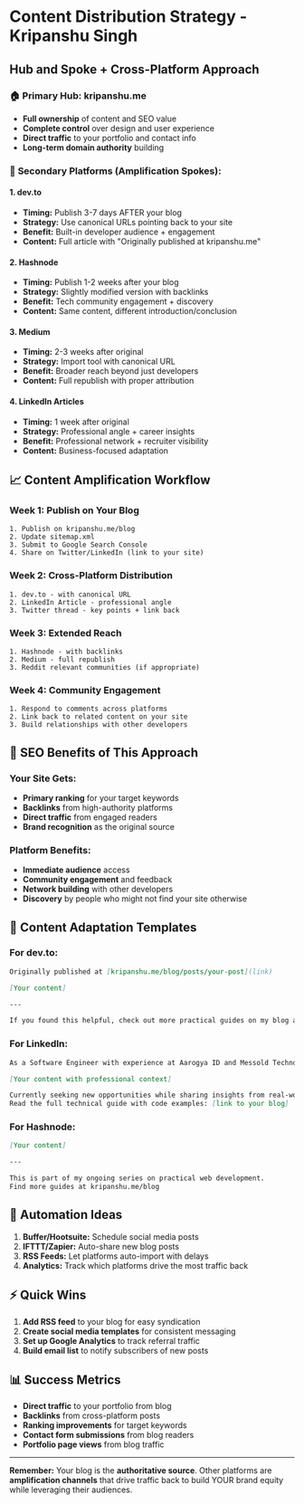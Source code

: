 # Content Distribution Strategy - Kripanshu Singh

## Hub and Spoke + Cross-Platform Approach

### 🏠 **Primary Hub: kripanshu.me**

- **Full ownership** of content and SEO value
- **Complete control** over design and user experience
- **Direct traffic** to your portfolio and contact info
- **Long-term domain authority** building

### 🔗 **Secondary Platforms (Amplification Spokes):**

#### **1. dev.to**

- **Timing:** Publish 3-7 days AFTER your blog
- **Strategy:** Use canonical URLs pointing back to your site
- **Benefit:** Built-in developer audience + engagement
- **Content:** Full article with "Originally published at kripanshu.me"

#### **2. Hashnode**

- **Timing:** Publish 1-2 weeks after your blog
- **Strategy:** Slightly modified version with backlinks
- **Benefit:** Tech community engagement + discovery
- **Content:** Same content, different introduction/conclusion

#### **3. Medium**

- **Timing:** 2-3 weeks after original
- **Strategy:** Import tool with canonical URL
- **Benefit:** Broader reach beyond just developers
- **Content:** Full republish with proper attribution

#### **4. LinkedIn Articles**

- **Timing:** 1 week after original
- **Strategy:** Professional angle + career insights
- **Benefit:** Professional network + recruiter visibility
- **Content:** Business-focused adaptation

## 📈 **Content Amplification Workflow**

### **Week 1: Publish on Your Blog**

```
1. Publish on kripanshu.me/blog
2. Update sitemap.xml
3. Submit to Google Search Console
4. Share on Twitter/LinkedIn (link to your site)
```

### **Week 2: Cross-Platform Distribution**

```
1. dev.to - with canonical URL
2. LinkedIn Article - professional angle
3. Twitter thread - key points + link back
```

### **Week 3: Extended Reach**

```
1. Hashnode - with backlinks
2. Medium - full republish
3. Reddit relevant communities (if appropriate)
```

### **Week 4: Community Engagement**

```
1. Respond to comments across platforms
2. Link back to related content on your site
3. Build relationships with other developers
```

## 🎯 **SEO Benefits of This Approach**

### **Your Site Gets:**

- **Primary ranking** for your target keywords
- **Backlinks** from high-authority platforms
- **Direct traffic** from engaged readers
- **Brand recognition** as the original source

### **Platform Benefits:**

- **Immediate audience** access
- **Community engagement** and feedback
- **Network building** with other developers
- **Discovery** by people who might not find your site otherwise

## 📝 **Content Adaptation Templates**

### **For dev.to:**

```markdown
Originally published at [kripanshu.me/blog/posts/your-post](link)

[Your content]

---

If you found this helpful, check out more practical guides on my blog at kripanshu.me
```

### **For LinkedIn:**

```markdown
As a Software Engineer with experience at Aarogya ID and Messold Technologies, I've learned...

[Your content with professional context]

Currently seeking new opportunities while sharing insights from real-world experience.
Read the full technical guide with code examples: [link to your blog]
```

### **For Hashnode:**

```markdown
[Your content]

---

This is part of my ongoing series on practical web development.
Find more guides at kripanshu.me/blog
```

## 🚀 **Automation Ideas**

1. **Buffer/Hootsuite:** Schedule social media posts
2. **IFTTT/Zapier:** Auto-share new blog posts
3. **RSS Feeds:** Let platforms auto-import with delays
4. **Analytics:** Track which platforms drive the most traffic back

## ⚡ **Quick Wins**

1. **Add RSS feed** to your blog for easy syndication
2. **Create social media templates** for consistent messaging
3. **Set up Google Analytics** to track referral traffic
4. **Build email list** to notify subscribers of new posts

## 📊 **Success Metrics**

- **Direct traffic** to your portfolio from blog
- **Backlinks** from cross-platform posts
- **Ranking improvements** for target keywords
- **Contact form submissions** from blog readers
- **Portfolio page views** from blog traffic

---

**Remember:** Your blog is the **authoritative source**. Other platforms are **amplification channels** that drive traffic back to build YOUR brand equity while leveraging their audiences.
